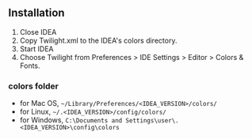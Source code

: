 Installation
------------
1. Close IDEA
2. Copy Twilight.xml to the IDEA's colors directory.
3. Start IDEA
4. Choose Twilight from Preferences > IDE Settings > Editor > Colors & Fonts.
 
### colors folder
- for Mac OS, `~/Library/Preferences/<IDEA_VERSION>/colors/`
- for Linux, `~/.<IDEA_VERSION>/config/colors/`
- for Windows, `C:\Documents and Settings\user\.<IDEA_VERSION>\config\colors`
